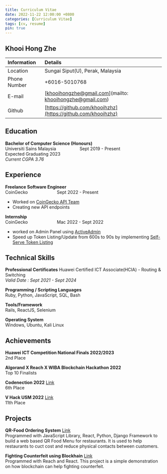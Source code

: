 ```yaml
---
title: Curriculum Vitae
date: 2022-11-22 12:00:00 +0800
categories: [Curriculum Vitae]
tags: [cv, resume]
pin: true
---
```


## Khooi Hong Zhe

| Information   | Details                         |
|:--------------|:--------------------------------|
|Location       | Sungai Siput(U), Perak, Malaysia|
|Phone Number   | +6016-5010768                   |
|E-mail         | [khooihongzhe@gmail.com](mailto: khooihongzhe@gmail.com)          |
|Github         | [https://github.com/khooihzhz](https://github.com/khooihzhz)    |

## Education
__Bachelor of Computer Science (Honours)__  
Universiti Sains Malaysia  &emsp; &emsp; &emsp; &emsp;    Sept 2019 - Present  
Expected Graduating 2023  
_Current CGPA 3.76_

## Experience
__Freelance Software Engineer__  
CoinGecko &emsp; &emsp; &emsp; &emsp; &emsp; Sept 2022 - Present  
- Worked on [CoinGecko API Team](https://www.coingecko.com/en/api)
- Creating new API endpoints

__Internship__  
CoinGecko &emsp; &emsp; &emsp; &emsp; &emsp; Mac 2022 - Sept 2022  
- worked on Admin Panel using [ActiveAdmin](https://activeadmin.info)
- Speed up Token Listing/Update from 600s to 90s by implementing [Self-Serve Token Listing](https://www.coingecko.com/request-form)  


## Technical Skills
__Professional Certificates__
Huawei Certified ICT Associate(HCIA) - Routing & Switching  
_Valid Date : Sept 2021 - Sept 2024_  

__Programming / Scripting Languages__  
Ruby, Python, JavaScript, SQL, Bash  

__Tools/Framework__  
Rails, ReactJS, Selenium

__Operating System__  
Windows, Ubuntu, Kali Linux


## Achievements
__Huawei ICT Competition National Finals 2022/2023__  
2nd Place

__Algorand X Reach X WIBA Blockchain Hackathon 2022__  
Top 10 Finalists  

__Codenection 2022__  [Link](https://www.itscodenection.com/)  
6th Place

__V Hack USM 2022__  [Link](https://vhackusm.com/)  
11th Place 


## Projects
__QR-Food Ordering System__  [Link](https://github.com/khooihzhz/qr-food-ordering)  
Programmed with JavaScript Library, React, Python, Django Framework to build a web based QR Food Menu for restaurants. It is used to help restaurants to cuct cost and reduce physical contacts between customers.

__Fighting Counterfeit using Blockhain__  [Link](https://github.com/khooihzhz/reach-hackathon)  
Programmed with Reach and React. This project is a simple demonstration on how blockchain can help fighting counterfeit.
